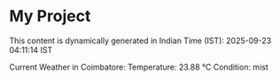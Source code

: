 # My Project

This content is dynamically generated in Indian Time (IST): 2025-09-23 04:11:14 IST


Current Weather in Coimbatore:
Temperature: 23.88 °C
Condition: mist
